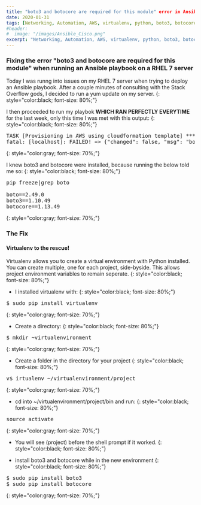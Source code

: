 ```yaml
---
title: "boto3 and botocore are required for this module" error in Ansible on RHEL 7.6
date: 2020-01-31
tags: [Networking, Automation, AWS, virtualenv, python, boto3, botocore, Ansible, Information Technology, RHEL 7]
#header:
#  image: "/images/Ansible_Cisco.png"
excerpt: "Networking, Automation, AWS, virtualenv, python, boto3, botocore, Ansible, Information Technology, RHEL 7"
---
```

### Fixing the error "boto3 and botocore are required for this module" when running an Ansible playbook on a RHEL 7 server

Today I was runng into issues on my RHEL 7 server when trying to deploy an Ansible playbook. After a couple minutes of consulting with the Stack Overflow gods, I decided to run a yum update on my server.
{: style="color:black; font-size: 80%;"}

I then proceeded to run my playbok <b>WHICH RAN PERFECTLY EVERYTIME</b> for the last week, only this time I was met with this output:
{: style="color:black; font-size: 80%;"}

<pre>
TASK [Provisioning in AWS using cloudformation template] *********************************
fatal: [localhost]: FAILED! => {"changed": false, "msg": "boto3 and botocore are required for this module"}
</pre>
{: style="color:gray; font-size: 70%;"}

I knew boto3 and botocore were installed, because running the below told me so:
{: style="color:black; font-size: 80%;"}

<pre>
pip freeze|grep boto

boto==2.49.0
boto3==1.10.49
botocore==1.13.49
</pre>
{: style="color:gray; font-size: 70%;"}

### The Fix

#### Virtualenv to the rescue!

Virtualenv allows you to create a virtual environment with Python installed. You can create multiple, one for each project, side-byside. This allows project environment variables to remain seperate.
{: style="color:black; font-size: 80%;"}

* I installed virtualenv with:
{: style="color:black; font-size: 80%;"}

<pre>
$ sudo pip install virtualenv
</pre>
{: style="color:gray; font-size: 70%;"}

* Create a directory:
{: style="color:black; font-size: 80%;"}

<pre>
$ mkdir ~virtualenvironment
</pre>
{: style="color:gray; font-size: 70%;"}

* Create a folder in the directory for your project
{: style="color:black; font-size: 80%;"}

<pre>
v$ irtualenv ~/virtualenvironment/project
</pre>
{: style="color:gray; font-size: 70%;"}

* cd into ~/virtualenvironment/project/bin and run:
{: style="color:black; font-size: 80%;"}

<pre>
source activate
</pre>
{: style="color:gray; font-size: 70%;"}

* You will see (project) before the shell prompt if it worked.
{: style="color:black; font-size: 80%;"}

* install boto3 and botocore while in the new environment
{: style="color:black; font-size: 80%;"}

<pre>
$ sudo pip install boto3
$ sudo pip install botocore
</pre>
{: style="color:gray; font-size: 70%;"}

